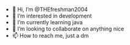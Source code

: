 - 👋 Hi, I’m @THEfreshman2004
- 👀 I’m interested in development
- 🌱 I’m currently learning java
- 💞️ I’m looking to collaborate on anything nice
- 📫 How to reach me, just a dm

<!---
THEfreshman2004/THEfreshman2004 is a ✨ special ✨ repository because its `README.md` (this file) appears on your GitHub profile.
You can click the Preview link to take a look at your changes.
--->
